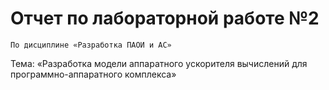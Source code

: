 # Отчет по лабораторной работе №2
	По дисциплине «Разработка ПАОИ и АС»
Тема: «Разработка модели аппаратного ускорителя вычислений для программно-аппаратного комплекса»


